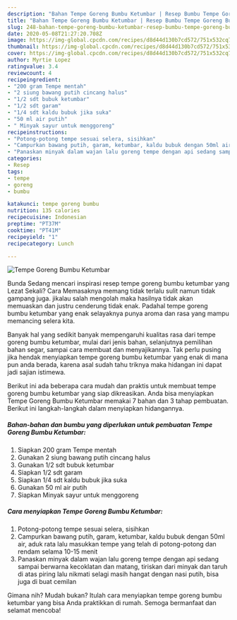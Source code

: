 ```yaml
---
description: "Bahan Tempe Goreng Bumbu Ketumbar | Resep Bumbu Tempe Goreng Bumbu Ketumbar Yang Sempurna"
title: "Bahan Tempe Goreng Bumbu Ketumbar | Resep Bumbu Tempe Goreng Bumbu Ketumbar Yang Sempurna"
slug: 248-bahan-tempe-goreng-bumbu-ketumbar-resep-bumbu-tempe-goreng-bumbu-ketumbar-yang-sempurna
date: 2020-05-08T21:27:20.708Z
image: https://img-global.cpcdn.com/recipes/d8d44d130b7cd572/751x532cq70/tempe-goreng-bumbu-ketumbar-foto-resep-utama.jpg
thumbnail: https://img-global.cpcdn.com/recipes/d8d44d130b7cd572/751x532cq70/tempe-goreng-bumbu-ketumbar-foto-resep-utama.jpg
cover: https://img-global.cpcdn.com/recipes/d8d44d130b7cd572/751x532cq70/tempe-goreng-bumbu-ketumbar-foto-resep-utama.jpg
author: Myrtie Lopez
ratingvalue: 3.4
reviewcount: 4
recipeingredient:
- "200 gram Tempe mentah"
- "2 siung bawang putih cincang halus"
- "1/2 sdt bubuk ketumbar"
- "1/2 sdt garam"
- "1/4 sdt kaldu bubuk jika suka"
- "50 ml air putih"
- " Minyak sayur untuk menggoreng"
recipeinstructions:
- "Potong-potong tempe sesuai selera, sisihkan"
- "Campurkan bawang putih, garam, ketumbar, kaldu bubuk dengan 50ml air, aduk rata lalu masukkan tempe yang telah di potong-potong dan rendam selama 10-15 menit"
- "Panaskan minyak dalam wajan lalu goreng tempe dengan api sedang sampai berwarna kecoklatan dan matang, tiriskan dari minyak dan taruh di atas piring lalu nikmati selagi masih hangat dengan nasi putih, bisa juga di buat cemilan"
categories:
- Resep
tags:
- tempe
- goreng
- bumbu

katakunci: tempe goreng bumbu 
nutrition: 135 calories
recipecuisine: Indonesian
preptime: "PT37M"
cooktime: "PT41M"
recipeyield: "1"
recipecategory: Lunch

---
```



![Tempe Goreng Bumbu Ketumbar](https://img-global.cpcdn.com/recipes/d8d44d130b7cd572/751x532cq70/tempe-goreng-bumbu-ketumbar-foto-resep-utama.jpg)

Bunda Sedang mencari inspirasi resep tempe goreng bumbu ketumbar yang Lezat Sekali? Cara Memasaknya memang tidak terlalu sulit namun tidak gampang juga. jikalau salah mengolah maka hasilnya tidak akan memuaskan dan justru cenderung tidak enak. Padahal tempe goreng bumbu ketumbar yang enak selayaknya punya aroma dan rasa yang mampu memancing selera kita.

Banyak hal yang sedikit banyak mempengaruhi kualitas rasa dari tempe goreng bumbu ketumbar, mulai dari jenis bahan, selanjutnya pemilihan bahan segar, sampai cara membuat dan menyajikannya. Tak perlu pusing jika hendak menyiapkan tempe goreng bumbu ketumbar yang enak di mana pun anda berada, karena asal sudah tahu triknya maka hidangan ini dapat jadi sajian istimewa.




Berikut ini ada beberapa cara mudah dan praktis untuk membuat tempe goreng bumbu ketumbar yang siap dikreasikan. Anda bisa menyiapkan Tempe Goreng Bumbu Ketumbar memakai 7 bahan dan 3 tahap pembuatan. Berikut ini langkah-langkah dalam menyiapkan hidangannya.

<!--inarticleads1-->

##### Bahan-bahan dan bumbu yang diperlukan untuk pembuatan Tempe Goreng Bumbu Ketumbar:

1. Siapkan 200 gram Tempe mentah
1. Gunakan 2 siung bawang putih cincang halus
1. Gunakan 1/2 sdt bubuk ketumbar
1. Siapkan 1/2 sdt garam
1. Siapkan 1/4 sdt kaldu bubuk jika suka
1. Gunakan 50 ml air putih
1. Siapkan  Minyak sayur untuk menggoreng




<!--inarticleads2-->

##### Cara menyiapkan Tempe Goreng Bumbu Ketumbar:

1. Potong-potong tempe sesuai selera, sisihkan
1. Campurkan bawang putih, garam, ketumbar, kaldu bubuk dengan 50ml air, aduk rata lalu masukkan tempe yang telah di potong-potong dan rendam selama 10-15 menit
1. Panaskan minyak dalam wajan lalu goreng tempe dengan api sedang sampai berwarna kecoklatan dan matang, tiriskan dari minyak dan taruh di atas piring lalu nikmati selagi masih hangat dengan nasi putih, bisa juga di buat cemilan




Gimana nih? Mudah bukan? Itulah cara menyiapkan tempe goreng bumbu ketumbar yang bisa Anda praktikkan di rumah. Semoga bermanfaat dan selamat mencoba!
